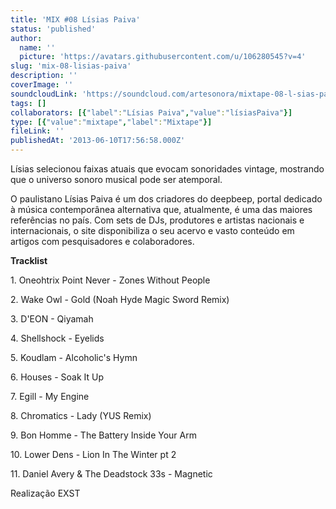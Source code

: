 ```yaml
---
title: 'MIX #08 Lísias Paiva'
status: 'published'
author:
  name: ''
  picture: 'https://avatars.githubusercontent.com/u/106280545?v=4'
slug: 'mix-08-lisias-paiva'
description: ''
coverImage: ''
soundcloudLink: 'https://soundcloud.com/artesonora/mixtape-08-l-sias-paiva?in=artesonora/sets/programas2013&si=af4209cc2b5e4d50bea5f6fb1928e412&utm_source=clipboard&utm_medium=text&utm_campaign=social_sharing'
tags: []
collaborators: [{"label":"Lísias Paiva","value":"lísiasPaiva"}]
type: [{"value":"mixtape","label":"Mixtape"}]
fileLink: ''
publishedAt: '2013-06-10T17:56:58.000Z'
---
```


Lísias selecionou faixas atuais que evocam sonoridades vintage, mostrando que o universo sonoro musical pode ser atemporal.

O paulistano Lísias Paiva é um dos criadores do deepbeep, portal dedicado à música contemporânea alternativa que, atualmente, é uma das maiores referências no país. Com sets de DJs, produtores e artistas nacionais e internacionais, o site disponibiliza o seu acervo e vasto conteúdo em artigos com pesquisadores e colaboradores.

**Tracklist**

1\. Oneohtrix Point Never - Zones Without People

2\. Wake Owl - Gold (Noah Hyde Magic Sword Remix)

3\. D'EON - Qiyamah

4\. Shellshock - Eyelids

5\. Koudlam - Alcoholic's Hymn

6\. Houses - Soak It Up

7\. Egill - My Engine

8\. Chromatics - Lady (YUS Remix)

9\. Bon Homme - The Battery Inside Your Arm

10\. Lower Dens - Lion In The Winter pt 2

11\. Daniel Avery & The Deadstock 33s - Magnetic

Realização EXST